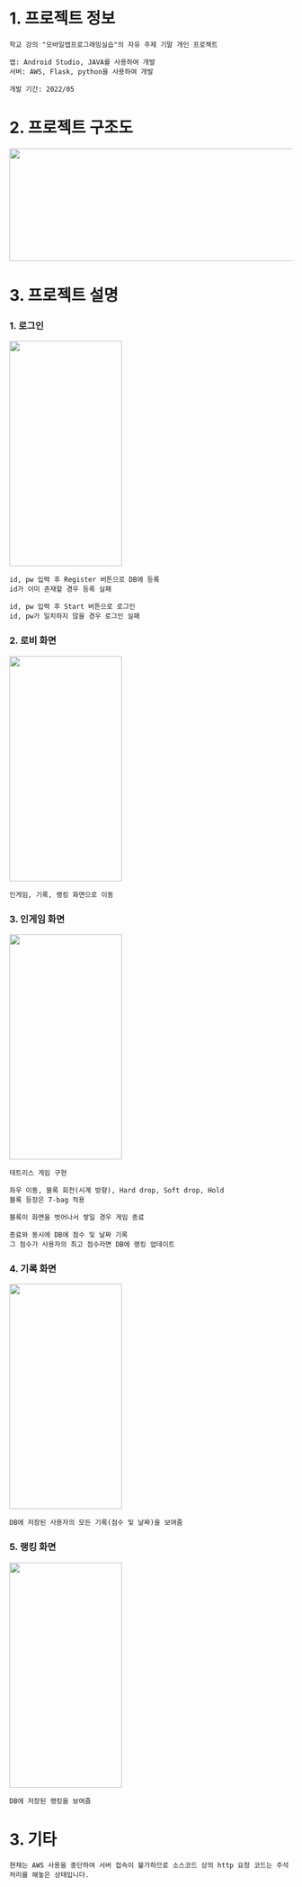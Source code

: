 # 1. 프로젝트 정보

    학교 강의 "모바일앱프로그래밍실습"의 자유 주제 기말 개인 프로젝트
   
    앱: Android Studio, JAVA를 사용하여 개발
    서버: AWS, Flask, python을 사용하여 개발

    개발 기간: 2022/05

# 2. 프로젝트 구조도
<img src="https://github.com/slllldka/Tetris_App/assets/121309640/cfcc81da-3951-418f-8326-14cf6449d6dd" width="800" height="200"/>

# 3. 프로젝트 설명
### 1. 로그인
<img src="https://github.com/slllldka/Tetris_App/assets/121309640/73cd645d-c00f-4b11-a95f-b81dfe2b77c0" width="200" height="400"/>
    
    id, pw 입력 후 Register 버튼으로 DB에 등록
    id가 이미 존재할 경우 등록 실패

    id, pw 입력 후 Start 버튼으로 로그인
    id, pw가 일치하지 않을 경우 로그인 실패
  
  ### 2. 로비 화면
  <img src="https://github.com/slllldka/Tetris_App/assets/121309640/983352d7-76cd-4a28-95db-f5278b3b8bab" width="200" height="400"/>
  
    인게임, 기록, 랭킹 화면으로 이동

### 3. 인게임 화면
<img src="https://github.com/slllldka/Tetris_App/assets/121309640/45a52d32-0268-43ff-ad87-e76250f27c55" width="200" height="400"/>

    테트리스 게임 구현
    
    좌우 이동, 블록 회전(시계 방향), Hard drop, Soft drop, Hold
    블록 등장은 7-bag 적용
    
    블록이 화면을 벗어나서 쌓일 경우 게임 종료
    
    종료와 동시에 DB에 점수 및 날짜 기록
    그 점수가 사용자의 최고 점수라면 DB에 랭킹 업데이트

### 4. 기록 화면
<img src="https://github.com/slllldka/Tetris_App/assets/121309640/e69601e3-6bd5-4c81-a5b5-1003203d4f70" width="200" height="400"/>

    DB에 저장된 사용자의 모든 기록(점수 및 날짜)을 보여줌

### 5. 랭킹 화면
<img src="https://github.com/slllldka/Tetris_App/assets/121309640/a1b6c7e7-2b5a-4c2c-bd58-a9390b11cf71" width="200" height="400"/>
  
    DB에 저장된 랭킹을 보여줌
    

# 3. 기타

    현재는 AWS 사용을 중단하여 서버 접속이 불가하므로 소스코드 상의 http 요청 코드는 주석 처리를 해놓은 상태입니다.
  
